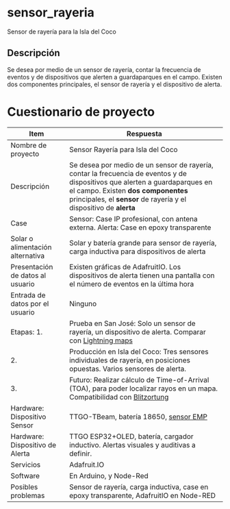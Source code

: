 # sensor_rayeria
Sensor de rayería para la Isla del Coco

## Descripción

Se desea por medio de un sensor de rayería, contar la frecuencia de eventos y de dispositivos que alerten a guardaparques en el campo. Existen dos componentes principales, el sensor de rayería y el dispositivo de alerta.


# Cuestionario de proyecto


|Item|Respuesta|
|----|-------|
|Nombre de proyecto|Sensor Rayería para Isla del Coco|
|Descripción|Se desea por medio de un sensor de rayería, contar la frecuencia de eventos y de dispositivos que alerten a guardaparques en el campo. Existen **dos componentes** principales, el **sensor** de rayería y el dispositivo de **alerta**|
|Case|Sensor: Case IP profesional, con antena externa. Alerta: Case en epoxy transparente|
|Solar o alimentación alternativa|Solar y batería grande para sensor de rayería, carga inductiva para dispositivos de alerta|
|Presentación de datos al usuario|Existen gráficas de AdafruitIO. Los dispositivos de alerta tienen una pantalla con el número de eventos en la última hora|
|Entrada de datos por el usuario|Ninguno|
|Etapas: 1.|Prueba en San José: Solo un sensor de rayería, un dispositivo de alerta. Comparar con [Lightning maps](https://www.lightningmaps.org/)|
|2.|Producción en Isla del Coco: Tres sensores individuales de rayería, en posiciones opuestas. Varios sensores de alerta.|
|3.|Futuro: Realizar cálculo de Time-of-Arrival (TOA), para poder localizar rayos en un mapa. Compatibilidad con [Blitzortung](http://es.blitzortung.org/cover_your_area.php)|
|Hardware: Dispositivo Sensor|TTGO-TBeam, batería 18650, [sensor EMP](https://www.tindie.com/products/SMDKing/emp-sensor-detect-lightning-and-other-phenomena/)|
|Hardware: Dispositivo de Alerta|TTGO ESP32+OLED, batería, cargador inductivo. Alertas visuales y auditivas a definir.|
|Servicios|Adafruit.IO|
|Software|En Arduino, y Node-Red|
|Posibles problemas|Sensor de rayería, carga inductiva, case en epoxy transparente, AdafruitIO en Node-RED|

